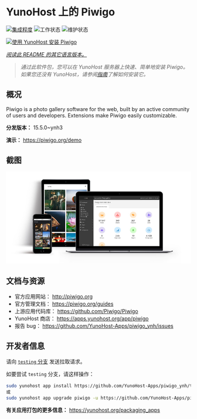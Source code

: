 <!--
注意：此 README 由 <https://github.com/YunoHost/apps/tree/master/tools/readme_generator> 自动生成
请勿手动编辑。
-->

# YunoHost 上的 Piwigo

[![集成程度](https://apps.yunohost.org/badge/integration/piwigo)](https://ci-apps.yunohost.org/ci/apps/piwigo/)
![工作状态](https://apps.yunohost.org/badge/state/piwigo)
![维护状态](https://apps.yunohost.org/badge/maintained/piwigo)

[![使用 YunoHost 安装 Piwigo](https://install-app.yunohost.org/install-with-yunohost.svg)](https://install-app.yunohost.org/?app=piwigo)

*[阅读此 README 的其它语言版本。](./ALL_README.md)*

> *通过此软件包，您可以在 YunoHost 服务器上快速、简单地安装 Piwigo。*  
> *如果您还没有 YunoHost，请参阅[指南](https://yunohost.org/install)了解如何安装它。*

## 概况

Piwigo is a photo gallery software for the web, built by an active community of users and developers. Extensions make Piwigo easily customizable.


**分发版本：** 15.5.0~ynh3

**演示：** <https://piwigo.org/demo>

## 截图

![Piwigo 的截图](./doc/screenshots/screenshot_Piwigo.jpg)

## 文档与资源

- 官方应用网站： <http://piwigo.org>
- 官方管理文档： <https://piwigo.org/guides>
- 上游应用代码库： <https://github.com/Piwigo/Piwigo>
- YunoHost 商店： <https://apps.yunohost.org/app/piwigo>
- 报告 bug： <https://github.com/YunoHost-Apps/piwigo_ynh/issues>

## 开发者信息

请向 [`testing` 分支](https://github.com/YunoHost-Apps/piwigo_ynh/tree/testing) 发送拉取请求。

如要尝试 `testing` 分支，请这样操作：

```bash
sudo yunohost app install https://github.com/YunoHost-Apps/piwigo_ynh/tree/testing --debug
或
sudo yunohost app upgrade piwigo -u https://github.com/YunoHost-Apps/piwigo_ynh/tree/testing --debug
```

**有关应用打包的更多信息：** <https://yunohost.org/packaging_apps>
